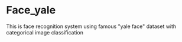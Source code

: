 # Face_yale
This is face recognition system using famous "yale face" dataset with categorical image classification
